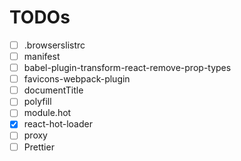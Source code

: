 # TODOs

- [ ] .browserslistrc
- [ ] manifest
- [ ] babel-plugin-transform-react-remove-prop-types
- [ ] favicons-webpack-plugin
- [ ] documentTitle
- [ ] polyfill
- [ ] module.hot
- [x] react-hot-loader
- [ ] proxy
- [ ] Prettier
